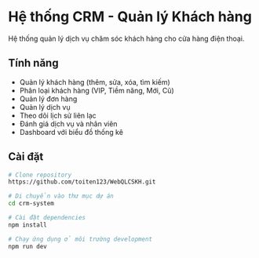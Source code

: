 # Hệ thống CRM - Quản lý Khách hàng

Hệ thống quản lý dịch vụ chăm sóc khách hàng cho cửa hàng điện thoại.

## Tính năng

- Quản lý khách hàng (thêm, sửa, xóa, tìm kiếm)
- Phân loại khách hàng (VIP, Tiềm năng, Mới, Cũ)
- Quản lý đơn hàng
- Quản lý dịch vụ
- Theo dõi lịch sử liên lạc
- Đánh giá dịch vụ và nhân viên
- Dashboard với biểu đồ thống kê

## Cài đặt

```bash
# Clone repository
https://github.com/toiten123/WebQLCSKH.git

# Di chuyển vào thư mục dự án
cd crm-system

# Cài đặt dependencies
npm install

# Chạy ứng dụng ở môi trường development
npm run dev

